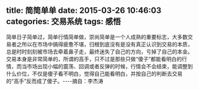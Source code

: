 title: 简简单单
date: 2015-03-26 10:46:03
categories: 交易系统
tags: 感悟
---
简单日子简单过，简单行情简单做，崇尚简单是一个人成熟的重要标志，大多数交易者之所以在市场中搞得疲惫不堪，归根到底没有是没有真正认识到交易的本质，总是时时刻刻被市场去牵着鼻子走，最终迷失了自己的方向，亏掉了自己的本金。交易本身是非常简单的，所谓的高手，只不过是那些只做“傻子”都能看明白的行情，而当市场出现小幅的震荡、回调或者反弹的时候，行情会不会结束，能调整到什么价位，不仅是傻子看不明白，觉得自己能看明白，并按自己的判断去交易的“高手”反而成了傻子。----摘自：李杰涛
                                                     

